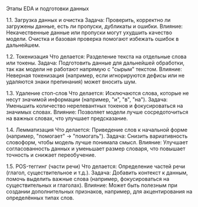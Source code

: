 Этапы EDA и подготовки данных
   
1.1. Загрузка данных и очистка
Задача: Проверить, корректно ли загружены данные, есть ли пропуски, дубликаты и ошибки.
Влияние: Некачественные данные или пропуски могут ухудшить качество модели. Очистка и базовая проверка помогают избежать ошибок в дальнейшем.

1.2. Токенизация
Что делается: Разделение текста на отдельные слова или токены.
Задача: Подготовить данные для дальнейшей обработки, так как модели не работают напрямую с "сырым" текстом.
Влияние: Неверная токенизация (например, если игнорируются дефисы или не удаляются знаки препинания) может вносить шум.

1.3. Удаление стоп-слов
Что делается: Исключаются слова, которые не несут значимой информации (например, "и", "в", "на").
Задача: Уменьшить количество нерелевантных токенов и фокусироваться на значимых словах.
Влияние: Позволяет модели лучше сосредоточиться на важных словах, что улучшает предсказание.

1.4. Лемматизация
Что делается: Приведение слов к начальной форме (например, "помогает" → "помогать").
Задача: Снизить вариативность словоформ, чтобы модель лучше понимала смысл.
Влияние: Улучшает согласованность данных и уменьшает размер словаря, что повышает точность и снижает переобучение.

1.5. POS-теггинг (части речи)
Что делается: Определение частей речи (глагол, существительное и т.д.).
Задача: Добавить контекст к данным, помочь выделить важные слова (например, фокусироваться на существительных и глаголах).
Влияние: Может быть полезным при создании дополнительных признаков, например, для акцентирования на определённых типах слов.
